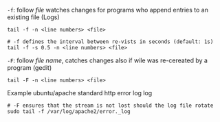 
 `-f`: follow *file* watches changes for programs who append entries to an existing file (Logs)

```
tail -f -n <line numbers> <file>

# -f defines the interval between re-vists in seconds (default: 1s)
tail -f -s 0.5 -n <line numbers> <file>
```

 `-F`: follow *file name*, catches changes also if wile was re-cereated by a program (gedit)

```
tail -F -n <line numbers> <file>
```

Example ubuntu/apache standard http error log log

```
# -F ensures that the stream is not lost should the log file rotate
sudo tail -f /var/log/apache2/error._log
```
